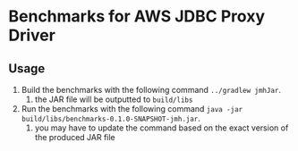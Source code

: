 # Benchmarks for AWS JDBC Proxy Driver

## Usage
1. Build the benchmarks with the following command `../gradlew jmhJar`.
   1. the JAR file will be outputted to `build/libs`
2. Run the benchmarks with the following command `java -jar build/libs/benchmarks-0.1.0-SNAPSHOT-jmh.jar`.
   1. you may have to update the command based on the exact version of the produced JAR file
